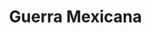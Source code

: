 ﻿---
title: "Guerra Mexicana"
permalink: periodes_902.html
layout: periode
dataInici: 1846-04-25
dataFi: 1848-02-03
sidebar: periodes
pares:
  - 829:
    title: "Frontera Estadounidense"
    dataInici: "(1783)"
    dataFi: "(1920)"

fills:
jocsPrincipals:
  - title: "The Halls of Montezuma"
    bggId: 22604
    dataInici: 
    dataFi: 

jocsEscenaris:
  - title: "Gringo!"
    bggId: 10623
    dataInici: 
    dataFi: 

  - title: "Battles with the Gringos, Mexico 1846-62"
    bggId: 26646
    dataInici: 
    dataFi: 

  - title: "Veracruz"
    bggId: 4172
    dataInici: 
    dataFi: 

jocsEpoca:
jocsEpocaEscenaris:
---
